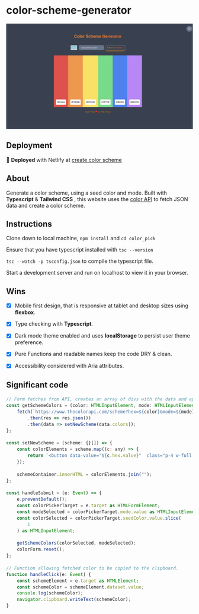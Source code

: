 # color-scheme-generator

![project page screenshot](/assets/screenshot.png)

## Deployment

:rocket: **Deployed** with Netlify at [create color scheme](https://create-color-scheme.netlify.app/)

## About

Generate a color scheme, using a seed color and mode. Built with **Typescript** & **Tailwind CSS** , this website uses the [color API](https://www.thecolorapi.com/docs#schemes-generate-scheme-get) to fetch JSON data and create a color scheme. 

## Instructions

Clone down to local machine, `npm install` and `cd color_pick`

Ensure that you have typescript installed with `tsc --version`

`tsc --watch -p tsconfig.json` to compile the typescript file.

Start a development server and run on localhost to view it in your browser.

## Wins

-[x] Mobile first design, that is responsive at tablet and desktop sizes using **flexbox**.

-[x] Type checking with **Typescript**.

-[x] Dark mode theme enabled and uses **localStorage** to persist user theme preference.

-[x] Pure Functions and readable names keep the code DRY & clean. 

-[x] Accessibility considered with Aria attributes.

## Significant code

```javascript
// Form fetches from API, creates an array of divs with the data and appends to the DOM.
const getSchemeColors = (color: HTMLInputElement, mode: HTMLInputElement) => {
	fetch(`https://www.thecolorapi.com/scheme?hex=${color}&mode=${mode}&count=6`)
		.then(res => res.json())
		.then(data => setNewScheme(data.colors));
};

const setNewScheme = (scheme: {}[]) => {
	const colorElements = scheme.map((c: any) => {
		return `<button data-value="${c.hex.value}"  class="p-4 w-full tooltip tooltip:active md:flex md:flex-col md:justify-end group" style="background-color:${c.hex.value};"><span class="md:bg-white md:p-2 md:rounded md:text-black group-focus:text-cyan-400 group-active:text-cyan-400">${c.hex.value}</span></button>`;
	});

	schemeContainer.innerHTML = colorElements.join("");
};

const handleSubmit = (e: Event) => {
	e.preventDefault();
	const colorPickerTarget = e.target as HTMLFormElement;
	const modeSelected = colorPickerTarget.mode.value as HTMLInputElement;
	const colorSelected = colorPickerTarget.seedColor.value.slice(
		1
	) as HTMLInputElement;

	getSchemeColors(colorSelected, modeSelected);
	colorForm.reset();
};

// Function allowing fetched color to be copied to the clipboard.
function handleClick(e: Event) {
	const schemeElement = e.target as HTMLElement;
	const schemeColor = schemeElement.dataset.value;
	console.log(schemeColor);
	navigator.clipboard.writeText(schemeColor);
}
```
